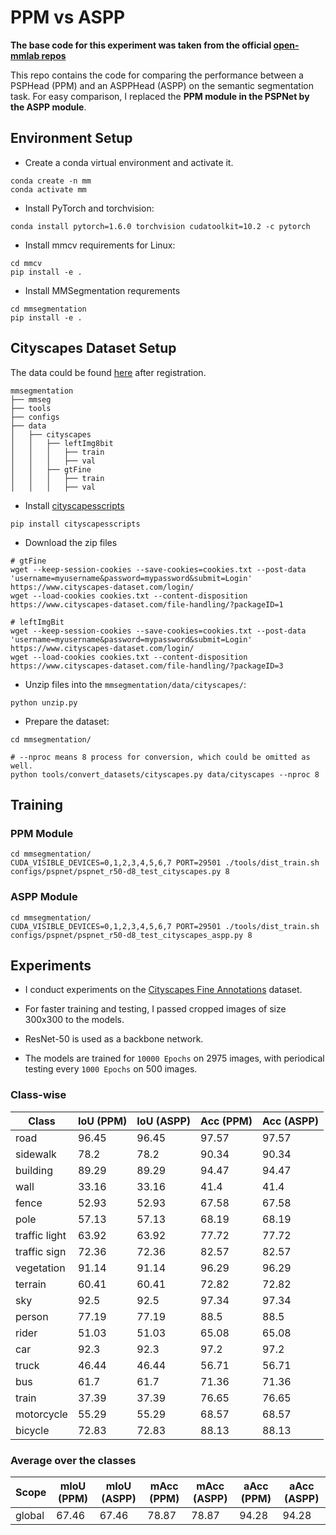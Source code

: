 # PPM vs ASPP

**The base code for this experiment was taken from the official [open-mmlab repos](https://github.com/open-mmlab)**

This repo contains the code for comparing the performance between a PSPHead (PPM) and an ASPPHead (ASPP) on the semantic segmentation task. For easy comparison, I replaced the **PPM module in the PSPNet by the ASPP module**.

## Environment Setup

- Create a conda virtual environment and activate it.

```
conda create -n mm
conda activate mm
```

- Install PyTorch and torchvision:
```
conda install pytorch=1.6.0 torchvision cudatoolkit=10.2 -c pytorch
```

- Install mmcv requirements for Linux:

```
cd mmcv
pip install -e .
```

- Install MMSegmentation requrements

```
cd mmsegmentation
pip install -e .
```

## Cityscapes Dataset Setup

The data could be found [here](https://www.cityscapes-dataset.com/downloads/) after registration.

```
mmsegmentation
├── mmseg
├── tools
├── configs
├── data
│   ├── cityscapes
│   │   ├── leftImg8bit
│   │   │   ├── train
│   │   │   ├── val
│   │   ├── gtFine
│   │   │   ├── train
│   │   │   ├── val
```

- Install [cityscapesscripts](https://github.com/mcordts/cityscapesScripts)

```
pip install cityscapesscripts
```

- Download the zip files

```
# gtFine
wget --keep-session-cookies --save-cookies=cookies.txt --post-data 'username=myusername&password=mypassword&submit=Login' https://www.cityscapes-dataset.com/login/
wget --load-cookies cookies.txt --content-disposition https://www.cityscapes-dataset.com/file-handling/?packageID=1
```

```
# leftImgBit
wget --keep-session-cookies --save-cookies=cookies.txt --post-data 'username=myusername&password=mypassword&submit=Login' https://www.cityscapes-dataset.com/login/
wget --load-cookies cookies.txt --content-disposition https://www.cityscapes-dataset.com/file-handling/?packageID=3
```

- Unzip files into the `mmsegmentation/data/cityscapes/`:

```
python unzip.py
```

- Prepare the dataset:

```
cd mmsegmentation/

# --nproc means 8 process for conversion, which could be omitted as well.
python tools/convert_datasets/cityscapes.py data/cityscapes --nproc 8 
```

## Training

### PPM Module

```
cd mmsegmentation/
CUDA_VISIBLE_DEVICES=0,1,2,3,4,5,6,7 PORT=29501 ./tools/dist_train.sh configs/pspnet/pspnet_r50-d8_test_cityscapes.py 8
```

### ASPP Module

```
cd mmsegmentation/
CUDA_VISIBLE_DEVICES=0,1,2,3,4,5,6,7 PORT=29501 ./tools/dist_train.sh configs/pspnet/pspnet_r50-d8_test_cityscapes_aspp.py 8
```

## Experiments

- I conduct experiments on the [Cityscapes Fine Annotations](https://www.cityscapes-dataset.com/examples/#fine-annotations) dataset.

- For faster training and testing, I passed cropped images of size 300x300 to the models.

- ResNet-50 is used as a backbone network.

- The models are trained for `10000 Epochs` on 2975 images, with periodical testing every `1000 Epochs` on 500 images.

### Class-wise

| Class         | IoU (PPM)  | IoU (ASPP)  | Acc (PPM)   | Acc (ASPP)  |
----------------|------------|-------------|-------------|-------------|
| road          | 96.45      | 96.45       | 97.57       | 97.57       |
| sidewalk      | 78.2       | 78.2        | 90.34       | 90.34       |
| building      | 89.29      | 89.29       | 94.47       | 94.47       |
| wall          | 33.16      | 33.16       | 41.4        | 41.4        |
| fence         | 52.93      | 52.93       | 67.58       | 67.58       |
| pole          | 57.13      | 57.13       | 68.19       | 68.19       |
| traffic light | 63.92      | 63.92       | 77.72       | 77.72       |
| traffic sign  | 72.36      | 72.36       | 82.57       | 82.57       |
| vegetation    | 91.14      | 91.14       | 96.29       | 96.29       |
| terrain       | 60.41      | 60.41       | 72.82       | 72.82       |
| sky           | 92.5       | 92.5        | 97.34       | 97.34       |
| person        | 77.19      | 77.19       | 88.5        | 88.5        |
| rider         | 51.03      | 51.03       | 65.08       | 65.08       |
| car           | 92.3       | 92.3        | 97.2        | 97.2        |
| truck         | 46.44      | 46.44       | 56.71       | 56.71       |
| bus           | 61.7       | 61.7        | 71.36       | 71.36       |
| train         | 37.39      | 37.39       | 76.65       | 76.65       |
| motorcycle    | 55.29      | 55.29       | 68.57       | 68.57       |
| bicycle       | 72.83      | 72.83       | 88.13       | 88.13       |

### Average over the classes

| Scope  | mIoU (PPM)  | mIoU (ASPP) | mAcc (PPM) | mAcc (ASPP)| aAcc (PPM) | aAcc (ASPP)|
|--------|-------------|-------------|------------|------------|------------|------------|
| global | 67.46       | 67.46       | 78.87      | 78.87      | 94.28      | 94.28      |
